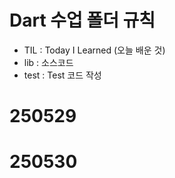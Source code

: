 # Dart 수업 폴더 규칙

- TIL : Today I Learned (오늘 배운 것)
- lib : 소스코드
- test : Test 코드 작성

# 250529

# 250530
